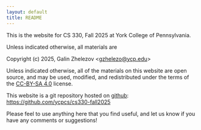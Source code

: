 ```yaml
---
layout: default
title: README
---
```


This is the website for CS 330, Fall 2025 at York College of Pennsylvania.

Unless indicated otherwise, all materials are

Copyright (c) 2025, Galin Zhelezov &lt;<gzhelezo@ycp.edu>&gt;

Unless indicated otherwise, all of the materials on this website
are open source, and may be used, modified, and redistributed
under the terms of the [CC-BY-SA 4.0](http://creativecommons.org/licenses/by-sa/4.0/) license.

This website is a git repository hosted on [github](https://github.com): <https://github.com/ycpcs/cs330-fall2025>

Please feel to use anything here that you find useful,
and let us know if you have any comments or suggestions!
